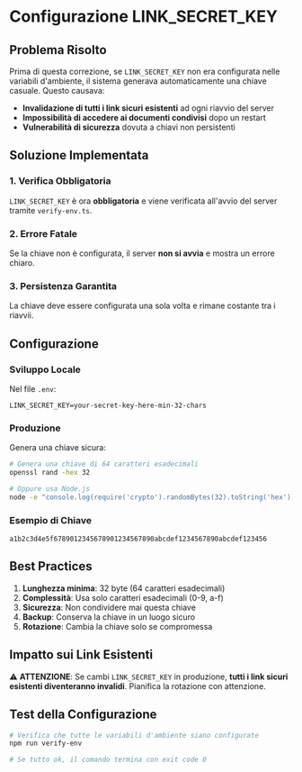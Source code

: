 # Configurazione LINK_SECRET_KEY

## Problema Risolto

Prima di questa correzione, se `LINK_SECRET_KEY` non era configurata nelle variabili d'ambiente, il sistema generava automaticamente una chiave casuale. Questo causava:

- **Invalidazione di tutti i link sicuri esistenti** ad ogni riavvio del server
- **Impossibilità di accedere ai documenti condivisi** dopo un restart
- **Vulnerabilità di sicurezza** dovuta a chiavi non persistenti

## Soluzione Implementata

### 1. Verifica Obbligatoria
`LINK_SECRET_KEY` è ora **obbligatoria** e viene verificata all'avvio del server tramite `verify-env.ts`.

### 2. Errore Fatale
Se la chiave non è configurata, il server **non si avvia** e mostra un errore chiaro.

### 3. Persistenza Garantita
La chiave deve essere configurata una sola volta e rimane costante tra i riavvii.

## Configurazione

### Sviluppo Locale
Nel file `.env`:
```env
LINK_SECRET_KEY=your-secret-key-here-min-32-chars
```

### Produzione
Genera una chiave sicura:
```bash
# Genera una chiave di 64 caratteri esadecimali
openssl rand -hex 32

# Oppure usa Node.js
node -e "console.log(require('crypto').randomBytes(32).toString('hex'))"
```

### Esempio di Chiave
```
a1b2c3d4e5f6789012345678901234567890abcdef1234567890abcdef123456
```

## Best Practices

1. **Lunghezza minima**: 32 byte (64 caratteri esadecimali)
2. **Complessità**: Usa solo caratteri esadecimali (0-9, a-f)
3. **Sicurezza**: Non condividere mai questa chiave
4. **Backup**: Conserva la chiave in un luogo sicuro
5. **Rotazione**: Cambia la chiave solo se compromessa

## Impatto sui Link Esistenti

⚠️ **ATTENZIONE**: Se cambi `LINK_SECRET_KEY` in produzione, **tutti i link sicuri esistenti diventeranno invalidi**. Pianifica la rotazione con attenzione.

## Test della Configurazione

```bash
# Verifica che tutte le variabili d'ambiente siano configurate
npm run verify-env

# Se tutto ok, il comando termina con exit code 0
``` 